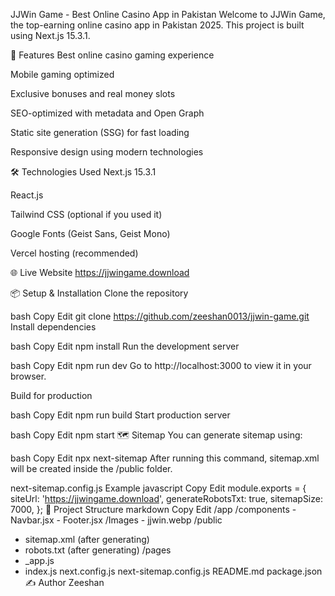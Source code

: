 JJWin Game - Best Online Casino App in Pakistan
Welcome to JJWin Game, the top-earning online casino app in Pakistan 2025.
This project is built using Next.js 15.3.1.

🚀 Features
Best online casino gaming experience

Mobile gaming optimized

Exclusive bonuses and real money slots

SEO-optimized with metadata and Open Graph

Static site generation (SSG) for fast loading

Responsive design using modern technologies

🛠️ Technologies Used
Next.js 15.3.1

React.js

Tailwind CSS (optional if you used it)

Google Fonts (Geist Sans, Geist Mono)

Vercel hosting (recommended)

🌐 Live Website
https://jjwingame.download

📦 Setup & Installation
Clone the repository

bash
Copy
Edit
git clone https://github.com/zeeshan0013/jjwin-game.git
Install dependencies

bash
Copy
Edit
npm install
Run the development server

bash
Copy
Edit
npm run dev
Go to http://localhost:3000 to view it in your browser.

Build for production

bash
Copy
Edit
npm run build
Start production server

bash
Copy
Edit
npm start
🗺️ Sitemap
You can generate sitemap using:

bash
Copy
Edit
npx next-sitemap
After running this command, sitemap.xml will be created inside the /public folder.

next-sitemap.config.js Example
javascript
Copy
Edit
module.exports = {
siteUrl: 'https://jjwingame.download',
generateRobotsTxt: true,
sitemapSize: 7000,
};
📁 Project Structure
markdown
Copy
Edit
/app
/components - Navbar.jsx - Footer.jsx
/Images - jjwin.webp
/public

- sitemap.xml (after generating)
- robots.txt (after generating)
  /pages
- \_app.js
- index.js
  next.config.js
  next-sitemap.config.js
  README.md
  package.json
  ✍️ Author
  Zeeshan
